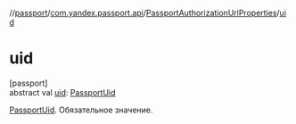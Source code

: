 //[passport](../../../index.md)/[com.yandex.passport.api](../index.md)/[PassportAuthorizationUrlProperties](index.md)/[uid](uid.md)

# uid

[passport]\
abstract val [uid](uid.md): [PassportUid](../-passport-uid/index.md)

[PassportUid](../-passport-uid/index.md). Обязательное значение.
